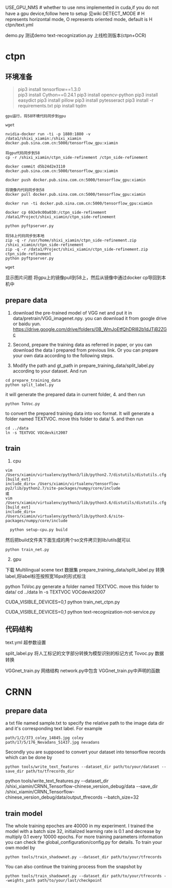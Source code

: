 USE_GPU_NMS # whether to use nms implemented in cuda,if you do not have a gpu device,follow here to setup 见wiki
DETECT_MODE # H represents horizontal mode, O represents oriented mode, default is H      ctpn/text.yml


demo.py  测试demo
text-recognization.py 上线检测版本(ctpn+OCR)

# ctpn
## 环境准备
> pip3 install tensorflow==1.3.0       
pip3 install Cython==0.24.1
pip3 install opencv-python
pip3 install easydict
pip3 install pillow
pip3 install pytesseract
pip3 install -r requirements.txt
pip install tqdm
```
gpu运行，将58环境代码同步到gpu

wget

nvidia-docker run -ti -p 1880:1880 -v /data1/shixi_xiamin:/shixi_xiamin docker.pub.sina.com.cn:5000/tensorflow_gpu:xiamin       

```    


```
将gpu代码同步到58
cp -r /shixi_xiamin/ctpn_side-refinement /ctpn_side-refinement

docker commit d5b24d2e3110 docker.pub.sina.com.cn:5000/tensorflow_gpu:xiamin    

docker push docker.pub.sina.com.cn:5000/tensorflow_gpu:xiamin    

```

```
将镜像内代码同步到58
docker pull docker.pub.sina.com.cn:5000/tensorflow_gpu:xiamin

docker run -ti docker.pub.sina.com.cn:5000/tensorflow_gpu:xiamin  

docker cp 692e9c00a030:/ctpn_side-refinement /data1/Project/shixi_xiamin/ctpn_side-refinement

python pyftpserver.py
```

```
将58上代码同步到本地
zip -q -r /usr/home/shixi_xiamin/ctpn_side-refinement.zip /shixi_xiamin/ctpn_side-refinement
zip -q -r /data1/Project/shixi_xiamin/ctpn_side-refinement.zip ctpn_side-refinement
python pyftpserver.py

wget
```

显示图片问题
将gpu上的镜像pull到58上，然后从镜像中通过docker cp导回到本机中

## prepare data

1. download the pre-trained model of VGG net and put it in data/pretrain/VGG_imagenet.npy. you can download it from google drive or baidu yun.
https://drive.google.com/drive/folders/0B_WmJoEtfQhDRl82b1dJTjB2ZGc

2. Second, prepare the training data as referred in paper, or you can download the data I prepared from previous link. Or you can prepare your own data according to the following steps.

3. Modify the path and gt_path in prepare_training_data/split_label.py according to your dataset. And run

  ```
  cd prepare_training_data
  python split_label.py
  ```
  it will generate the prepared data in current folder,
4. and then run

  ```
  python ToVoc.py

  ```
  to convert the prepared training data into voc format. It will generate a folder named TEXTVOC. move this folder to data/
5. and then run
  ```  
  cd ../data
  ln -s TEXTVOC VOCdevkit2007
  ```


## train
1. cpu

```
vim /Users/xiamin/virtualenv/python3/lib/python2.7/distutils/distutils.cfg
[build_ext]
include_dirs= /Users/xiamin/virtualenv/tensorflow-py2/lib/python2.7/site-packages/numpy/core/include
或
vim /Users/xiamin/virtualenv/python3/lib/python3.6/distutils/distutils.cfg
[build_ext]
include_dirs=
/Users/xiamin/virtualenv/python3/lib/python3.6/site-packages/numpy/core/include
```

```
  python setup-cpu.py build
```
  然后把build文件夹下面生成的两个so文件拷贝到lib/utils就可以

  ```
  python train_net.py
  ```
2. gpu

下载 Multilingual scene text 数据集
prepare_training_data/split_label.py  转换label,将label标签按照宽16px的形式标注

python ToVoc.py  generate a folder named TEXTVOC. move this folder to data/
cd ../data
ln -s TEXTVOC VOCdevkit2007

CUDA_VISIBLE_DEVICES=0,1 python train_net_ctpn.py

CUDA_VISIBLE_DEVICES=0,1 python text-recognization-not-service.py

## 代码结构
text.yml  超参数设置

split_label.py  将人工标记的文字部分转换为模型识别的标记方式
Tovoc.py   数据转换

VGGnet_train.py 网络结构
network.py中包含 VGGnet_train.py中声明的函数





# CRNN
## prepare data
a txt file named sample.txt to specify the relative path to the image data dir and it's corresponding text label. For example

```
path/1/2/373_coley_14845.jpg coley
path/17/5/176_Nevadans_51437.jpg nevadans
```


Secondly you are supposed to convert your dataset into tensorflow records which can be done by

```
python tools/write_text_features --dataset_dir path/to/your/dataset --save_dir path/to/tfrecords_dir
```

python tools/write_text_features.py --dataset_dir /shixi_xiamin/CRNN_Tensorflow-chinese_version_debug/data --save_dir  /shixi_xiamin/CRNN_Tensorflow-chinese_version_debug/data/output_tfrecords --batch_size=32

## train model
The whole training epoches are 40000 in my experiment. I trained the model with a batch size 32, initialized learning rate is 0.1 and decrease by multiply 0.1 every 10000 epochs. For more training parameters information you can check the global_configuration/config.py for details. To train your own model by

```
python tools/train_shadownet.py --dataset_dir path/to/your/tfrecords
```

You can also continue the training process from the snapshot by
```
python tools/train_shadownet.py --dataset_dir path/to/your/tfrecords --weights_path path/to/your/last/checkpoint
```
